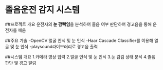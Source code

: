 # 졸음운전 감지 시스템

##프로젝트 개요 
운전자의 **눈 깜빡임**을 분석하여 졸음 여부 판단하여 경고음을 통해 운전자를 깨움

##주요 기술
-OpenCV 얼굴 인식 및 눈 인식
-Haar Cascade Classifier를 이용해 얼굴 및 눈 인식 
-playsound라이브러리로 경고음 출력

##시스템 개요
1.카메라 영상 입력
2.얼굴 인식 및 눈 인식
3.눈 감김 상태 분석
4.졸음 판단 및 경고 알림

